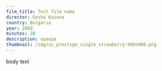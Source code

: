 ```yaml
---
film_title: Test film name
director: Gosho Kazana
country: Bulgaria
year: 2069
minutes: 20
description: opaopa
thumbnail: /img/sc_prestige_single_strawberry-900x900.png
---
```

body text
